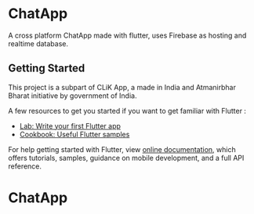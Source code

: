 # ChatApp

A cross platform ChatApp made with flutter, uses Firebase as hosting and realtime database.

## Getting Started
This project is a subpart of CLiK App, a made in India and Atmanirbhar Bharat initiative
by government of India.

A few resources to get you started if you want to get familiar with Flutter :

- [Lab: Write your first Flutter app](https://flutter.dev/docs/get-started/codelab)
- [Cookbook: Useful Flutter samples](https://flutter.dev/docs/cookbook)

For help getting started with Flutter, view
[online documentation](https://flutter.dev/docs), which offers tutorials,
samples, guidance on mobile development, and a full API reference.
# ChatApp
